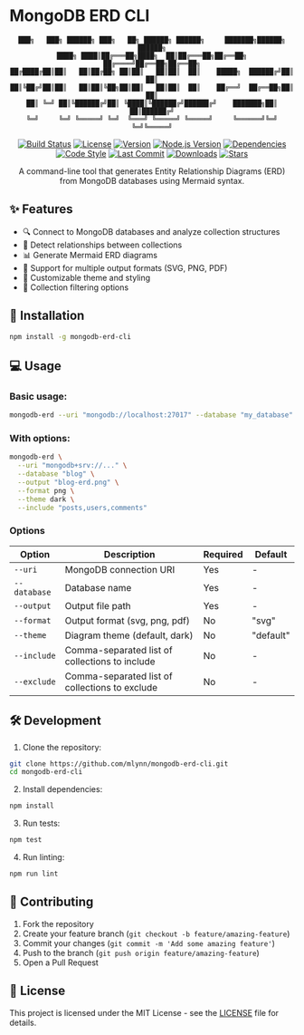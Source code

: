 # MongoDB ERD CLI

<div align="center">

```ascii
███╗   ███╗ ██████╗ ███╗   ██╗ ██████╗ ██████╗     ███████╗██████╗ ██████╗
████╗ ████║██╔═══██╗████╗  ██║██╔═══██╗██╔══██╗    ██╔════╝██╔══██╗██╔══██╗
██╔████╔██║██║   ██║██╔██╗ ██║██║   ██║██║  ██║    █████╗  ██████╔╝██║  ██║
██║╚██╔╝██║██║   ██║██║╚██╗██║██║   ██║██║  ██║    ██╔══╝  ██╔══██╗██║  ██║
██║ ╚═╝ ██║╚██████╔╝██║ ╚████║╚██████╔╝██████╔╝    ███████╗██║  ██║██████╔╝
╚═╝     ╚═╝ ╚═════╝ ╚═╝  ╚═══╝ ╚═════╝ ╚═════╝     ╚══════╝╚═╝  ╚═╝╚═════╝
```

[![Build Status](https://github.com/mlynn/mongodb-erd-cli/workflows/CI/badge.svg)](https://github.com/mlynn/mongodb-erd-cli/actions)
[![License](https://img.shields.io/github/license/mlynn/mongodb-erd-cli)](https://github.com/mlynn/mongodb-erd-cli/blob/main/LICENSE)
[![Version](https://img.shields.io/github/v/release/mlynn/mongodb-erd-cli)](https://github.com/mlynn/mongodb-erd-cli/releases)
[![Node.js Version](https://img.shields.io/node/v/mongodb-erd-cli)](https://nodejs.org)
[![Dependencies](https://img.shields.io/david/mlynn/mongodb-erd-cli)](https://david-dm.org/mlynn/mongodb-erd-cli)
[![Code Style](https://img.shields.io/badge/code%20style-prettier-ff69b4.svg)](https://github.com/prettier/prettier)
[![Last Commit](https://img.shields.io/github/last-commit/mlynn/mongodb-erd-cli)](https://github.com/mlynn/mongodb-erd-cli/commits/main)
[![Downloads](https://img.shields.io/npm/dm/mongodb-erd-cli)](https://www.npmjs.com/package/mongodb-erd-cli)
[![Stars](https://img.shields.io/github/stars/mlynn/mongodb-erd-cli)](https://github.com/mlynn/mongodb-erd-cli/stargazers)

A command-line tool that generates Entity Relationship Diagrams (ERD) from MongoDB databases using Mermaid syntax.

</div>

## ✨ Features

- 🔍 Connect to MongoDB databases and analyze collection structures
- 🔗 Detect relationships between collections
- 📊 Generate Mermaid ERD diagrams
- 🎨 Support for multiple output formats (SVG, PNG, PDF)
- 🎯 Customizable theme and styling
- 🔄 Collection filtering options

## 🚀 Installation

```bash
npm install -g mongodb-erd-cli
```

## 💻 Usage

### Basic usage:
```bash
mongodb-erd --uri "mongodb://localhost:27017" --database "my_database" --output "diagram.svg"
```

### With options:
```bash
mongodb-erd \
  --uri "mongodb+srv://..." \
  --database "blog" \
  --output "blog-erd.png" \
  --format png \
  --theme dark \
  --include "posts,users,comments"
```

### Options

| Option | Description | Required | Default |
|--------|-------------|----------|---------|
| `--uri` | MongoDB connection URI | Yes | - |
| `--database` | Database name | Yes | - |
| `--output` | Output file path | Yes | - |
| `--format` | Output format (svg, png, pdf) | No | "svg" |
| `--theme` | Diagram theme (default, dark) | No | "default" |
| `--include` | Comma-separated list of collections to include | No | - |
| `--exclude` | Comma-separated list of collections to exclude | No | - |

## 🛠️ Development

1. Clone the repository:
```bash
git clone https://github.com/mlynn/mongodb-erd-cli.git
cd mongodb-erd-cli
```

2. Install dependencies:
```bash
npm install
```

3. Run tests:
```bash
npm test
```

4. Run linting:
```bash
npm run lint
```

## 🤝 Contributing

1. Fork the repository
2. Create your feature branch (`git checkout -b feature/amazing-feature`)
3. Commit your changes (`git commit -m 'Add some amazing feature'`)
4. Push to the branch (`git push origin feature/amazing-feature`)
5. Open a Pull Request

## 📄 License

This project is licensed under the MIT License - see the [LICENSE](LICENSE) file for details. 